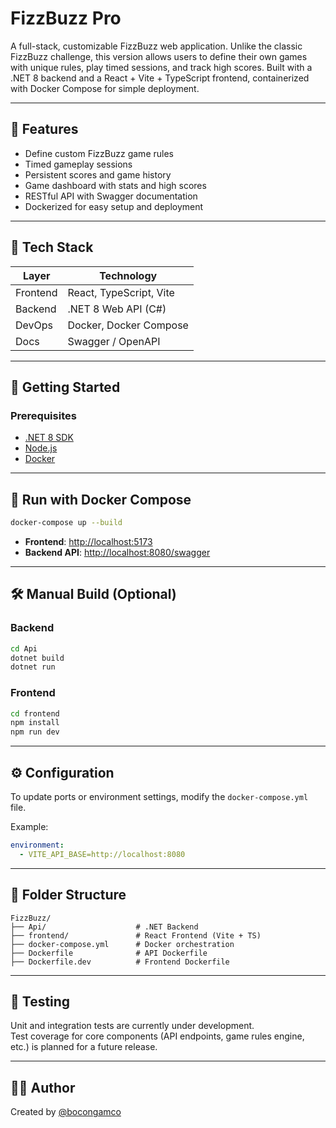 # FizzBuzz Pro

A full-stack, customizable FizzBuzz web application. Unlike the classic FizzBuzz challenge, this version allows users to define their own games with unique rules, play timed sessions, and track high scores. Built with a .NET 8 backend and a React + Vite + TypeScript frontend, containerized with Docker Compose for simple deployment.

---

## 🌟 Features

- Define custom FizzBuzz game rules
- Timed gameplay sessions
- Persistent scores and game history
- Game dashboard with stats and high scores
- RESTful API with Swagger documentation
- Dockerized for easy setup and deployment

---

## 🧱 Tech Stack

| Layer      | Technology                          |
|------------|--------------------------------------|
| Frontend   | React, TypeScript, Vite              |
| Backend    | .NET 8 Web API (C#)                  |
| DevOps     | Docker, Docker Compose               |
| Docs       | Swagger / OpenAPI                    |

---

## 🚀 Getting Started

### Prerequisites

- [.NET 8 SDK](https://dotnet.microsoft.com/en-us/download)
- [Node.js](https://nodejs.org/)
- [Docker](https://www.docker.com/)

---

## 🐳 Run with Docker Compose

```bash
docker-compose up --build
```

- **Frontend**: [http://localhost:5173](http://localhost:5173)  
- **Backend API**: [http://localhost:8080/swagger](http://localhost:8080/swagger)

---

## 🛠 Manual Build (Optional)

### Backend

```bash
cd Api
dotnet build
dotnet run
```

### Frontend

```bash
cd frontend
npm install
npm run dev
```

---

## ⚙️ Configuration

To update ports or environment settings, modify the `docker-compose.yml` file.

Example:
```yaml
environment:
  - VITE_API_BASE=http://localhost:8080
```

---

## 📂 Folder Structure

```
FizzBuzz/
├── Api/                    # .NET Backend
├── frontend/               # React Frontend (Vite + TS)
├── docker-compose.yml      # Docker orchestration
├── Dockerfile              # API Dockerfile
├── Dockerfile.dev          # Frontend Dockerfile
```

---

## 🧪 Testing

Unit and integration tests are currently under development.  
Test coverage for core components (API endpoints, game rules engine, etc.) is planned for a future release.

---

## 👨‍💻 Author

Created by [@bocongamco](https://github.com/bocongamco)  